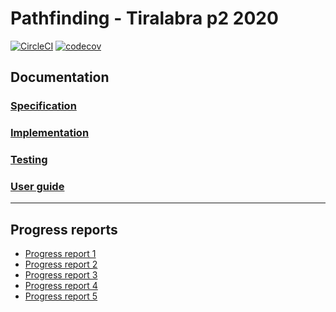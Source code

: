 # Pathfinding - Tiralabra p2 2020


[![CircleCI](https://circleci.com/gh/Malpel/malpel-pathfinding.svg?style=svg)](https://circleci.com/gh/Malpel/malpel-pathfinding)
[![codecov](https://codecov.io/gh/Malpel/malpel-pathfinding/branch/main/graph/badge.svg?token=LJB8SADPGQ)](https://codecov.io/gh/Malpel/malpel-pathfinding)


## Documentation
### [Specification](https://github.com/Malpel/malpel-pathfinding/blob/main/Documentation/Specification.md)

### [Implementation](https://github.com/Malpel/malpel-pathfinding/blob/main/Documentation/Implementation.md)

### [Testing](https://github.com/Malpel/malpel-pathfinding/blob/main/Documentation/Testing.md)

### [User guide](https://github.com/Malpel/malpel-pathfinding/blob/main/Documentation/User_guide.md)
----
## Progress reports
- [Progress report 1](https://github.com/Malpel/malpel-pathfinding/blob/main/Documentation/Progress_report_1.md)
- [Progress report 2](https://github.com/Malpel/malpel-pathfinding/blob/main/Documentation/Progress_report_2.md)
- [Progress report 3](https://github.com/Malpel/malpel-pathfinding/blob/main/Documentation/Progress_report_3.md)
- [Progress report 4](https://github.com/Malpel/malpel-pathfinding/blob/main/Documentation/Progress_report_4.md)
- [Progress report 5](https://github.com/Malpel/malpel-pathfinding/blob/main/Documentation/Progress_report_5.md)
